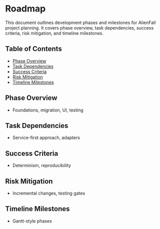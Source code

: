 # Roadmap

This document outlines development phases and milestones for AlienFall project planning. It covers phase overview, task dependencies, success criteria, risk mitigation, and timeline milestones.

## Table of Contents

- [Phase Overview](#phase-overview)
- [Task Dependencies](#task-dependencies)
- [Success Criteria](#success-criteria)
- [Risk Mitigation](#risk-mitigation)
- [Timeline Milestones](#timeline-milestones)

## Phase Overview
- Foundations, migration, UI, testing

## Task Dependencies
- Service-first approach, adapters

## Success Criteria
- Determinism, reproducibility

## Risk Mitigation
- Incremental changes, testing gates

## Timeline Milestones
- Gantt-style phases
